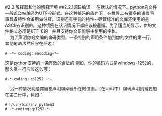 #2.2 解释器和他的解释环境
##2.2.1源码编译
&nbsp;&nbsp;&nbsp;&nbsp;在默认的情况下。python的文件一般都会被编译为UTF-8形式，在这种编码的条件下，在世界上有很多的语言同事具备特性会备用做注释，识别还有字符的特性--尽管标准的文库还使用的是ASCII去识别的。这种惯例在认识情况下都应该被遵循。为了适当的显示，你的文件格式必须是UTF-8的，并且支持你文职能够中使用的字体。<br>
&nbsp;&nbsp;&nbsp;&nbsp;为了声明你的文编的编码类型，一条特别的声明条件加到你的文件的第一行，其他的语法然后写在后边：
	
	# -*— coding：encoding—*—
这是python支持的一条有效的合法的
例如，你的编码方式是windows-1252的，那么第一行应该这么写：
	
	#-*-coding：cp1252 -*-
&nbsp;&nbsp;&nbsp;&nbsp;另一种情况就是你需要声明编译器所在的位置。（在Unix中）编码声明则需要加在第二行中，例如：

	#！/usr/bin/env python3
	# -*-coding:cp1252-*-


